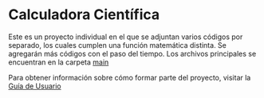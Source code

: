 # Calculadora Científica
Este es un proyecto individual en el que se adjuntan varios códigos por separado, los cuales cumplen una función matemática distinta. Se agregarán más códigos con el paso del tiempo.
Los archivos principales se encuentran en la carpeta [main](https://github.com/EzeGamer135/calculadora-cientifica-multiplataforma/tree/main/main)


Para obtener información sobre cómo formar parte del proyecto, visitar la [Guía de Usuario](https://github.com/EzeGamer135/calculadora-cientifica-multiplataforma/issues/1)

